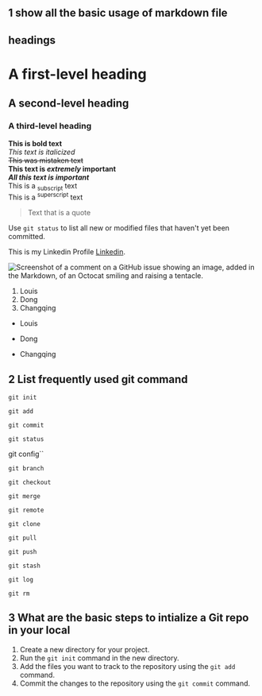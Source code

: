 ## 1 show all the basic usage of markdown file ##
## headings ##
# A first-level heading
## A second-level heading
### A third-level heading

**This is bold text** <br>
_This text is italicized_ <br>
~~This was mistaken text~~ <br>
**This text is _extremely_ important** <br>
***All this text is important*** <br>
This is a <sub>subscript</sub> text <br>
This is a <sup>superscript</sup> text <br>

> Text that is a quote  <br>

Use `git status` to list all new or modified files that haven't yet been committed. <br>

This is my Linkedin Profile [Linkedin](https://www.linkedin.com/in/changqing-dong-72788451/). <br>

![Screenshot of a comment on a GitHub issue showing an image, added in the Markdown, of an Octocat smiling and raising a tentacle.](https://myoctocat.com/assets/images/base-octocat.svg)  <br>
1. Louis
1. Dong
1. Changqing   <br>
- Louis 
* Dong
+ Changqing  <br>

## 2 List frequently used git command ##  

`git init`

`git add`

`git commit`

`git status`

git config``

`git branch`

`git checkout`

`git merge`

`git remote`

`git clone`

`git pull`

`git push`

`git stash`

`git log`

`git rm`

## 3 What are the basic steps to intialize a Git repo in your local ##  
1. Create a new directory for your project. <br>
1. Run the `git init` command in the new directory. <br> 
1. Add the files you want to track to the repository using the `git add` command. <br>
1. Commit the changes to the repository using the `git commit` command. <br>



